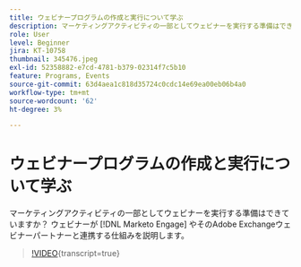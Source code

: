 ```yaml
---
title: ウェビナープログラムの作成と実行について学ぶ
description: マーケティングアクティビティの一部としてウェビナーを実行する準備はできていますか？ ウェビナーが  [!DNL Marketo Engage]  やそのAdobe Exchangeウェビナーパートナーと連携する仕組みを説明します。
role: User
level: Beginner
jira: KT-10758
thumbnail: 345476.jpeg
exl-id: 52358882-e7cd-4781-b379-02314f7c5b10
feature: Programs, Events
source-git-commit: 63d4aea1c818d35724c0cdc14e69ea00eb06b4a0
workflow-type: tm+mt
source-wordcount: '62'
ht-degree: 3%

---
```


# ウェビナープログラムの作成と実行について学ぶ

マーケティングアクティビティの一部としてウェビナーを実行する準備はできていますか？ ウェビナーが [!DNL Marketo Engage] やそのAdobe Exchangeウェビナーパートナーと連携する仕組みを説明します。

>[!VIDEO](https://video.tv.adobe.com/v/3409793/?quality=12&learn=on&captions=jpn){transcript=true}
